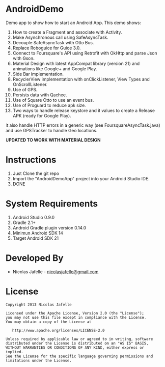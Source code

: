 AndroidDemo
===========

Demo app to show how to start an Android App. This demo shows:

1. How to create a Fragment and associate with Activity.
2. Make Asynchronous call using SafeAsyncTask.
3. Decouple SafeAsyncTask with Otto Bus.
4. Replace Roboguice for Guice 3.0.
5. Connect to Foursquare's API using Retrofit with OkHttp and parse Json with Gson.
6. Material Design with latest AppCompat library (version 21) and animations like Google+ and Google Play.
7. Side Bar implementation.
8. RecyclerView implementation with onClickListener, View Types and OnScrollListener.
9. Use of GPS.
10. Persists data with Qachee.
11. Use of Square Otto to use an event bus.
12. Use of Proguard to reduce apk size.
13. Two ways to handle release keystore and it values to create a Release APK (ready for Google Play).

It also handle HTTP errors in a generic way (see FoursquareAsyncTask.java) and use GPSTracker to handle Geo locations.

**UPDATED TO WORK WITH MATERIAL DESIGN**

Instructions
============

1. Just Clone the git repo
2. Import the "AndroidDemoApp" project into your Android Studio IDE.
4. DONE


System Requirements 
============

1. Android Studio 0.9.0
2. Gradle 2.1+
3. Android Gradle plugin version 0.14.0
4. Minimun Android SDK 14
5. Target Android SDK 21


Developed By
================

* Nicolas Jafelle - <nicolasjafelle@gmail.com>


License
================

    Copyright 2013 Nicolas Jafelle

    Licensed under the Apache License, Version 2.0 (the "License");
    you may not use this file except in compliance with the License.
    You may obtain a copy of the License at

       http://www.apache.org/licenses/LICENSE-2.0

    Unless required by applicable law or agreed to in writing, software
    distributed under the License is distributed on an "AS IS" BASIS,
    WITHOUT WARRANTIES OR CONDITIONS OF ANY KIND, either express or implied.
    See the License for the specific language governing permissions and
    limitations under the License.
